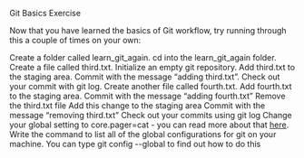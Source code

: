 Git Basics Exercise

Now that you have learned the basics of Git workflow, try running through this a couple of times on your own:

Create a folder called learn_git_again.
cd into the learn_git_again folder.
Create a file called third.txt.
Initialize an empty git repository.
Add third.txt to the staging area.
Commit with the message “adding third.txt”.
Check out your commit with git log.
Create another file called fourth.txt.
Add fourth.txt to the staging area.
Commit with the message “adding fourth.txt”
Remove the third.txt file
Add this change to the staging area
Commit with the message “removing third.txt”
Check out your commits using git log
Change your global setting to core.pager=cat - you can read more about that [here](https://git-scm.com/book/en/v2/Customizing-Git-Git-Configuration).
Write the command to list all of the global configurations for git on your machine. You can type git config --global to find out how to do this
